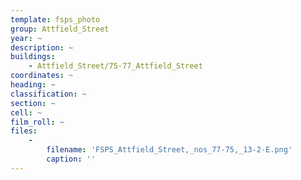 ```yaml
---
template: fsps_photo
group: Attfield_Street
year: ~
description: ~
buildings:
    - Attfield_Street/75-77_Attfield_Street
coordinates: ~
heading: ~
classification: ~
section: ~
cell: ~
film_roll: ~
files:
    -
        filename: 'FSPS_Attfield_Street,_nos_77-75,_13-2-E.png'
        caption: ''
---
```

